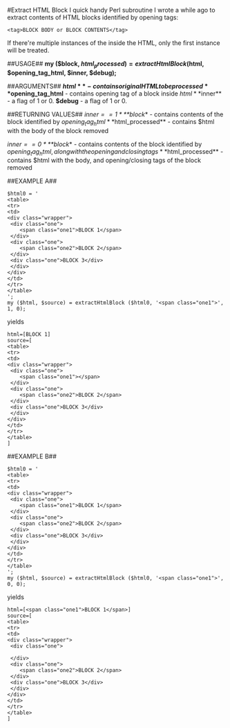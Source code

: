#Extract HTML Block
I quick handy Perl subroutine I wrote a while ago to extract contents of HTML blocks identified by opening tags:

```
<tag>BLOCK BODY or BLOCK CONTENTS</tag>
```

If there're multiple instances of the <tag> inside the HTML, only the first instance will be treated.

##USAGE##
**my ($block, $html_processed) = extractHtmlBlock ($html, $opening_tag_html, $inner, $debug);**

##ARGUMENTS##
**$html** - contains original HTML to be processed
**$opening_tag_html** - contains opening tag of a block inside $html
**$inner** - a flag of 1 or 0.
**$debug** - a flag of 1 or 0.

##RETURNING VALUES##
*$inner == 1*
**$block** - contains contents of the block identified by $opening_tag_html
**$html_processed** - contains $html with the body of the block removed

*$inner == 0*
**$block** - contains contents of the block identified by $opening_tag_html, along with the opening and closing tags
**$html_processed** - contains $html with the body, and opening/closing tags of the block removed


##EXAMPLE A##
```
$html0 = '
<table>
<tr>
<td>
<div class="wrapper">
 <div class="one">
    <span class="one1">BLOCK 1</span>
 </div>
 <div class="one">
    <span class="one2">BLOCK 2</span>
 </div>
 <div class="one">BLOCK 3</div>
 </div>
</div>
</td>
</tr>
</table>
';
my ($html, $source) = extractHtmlBlock ($html0, '<span class="one1">', 1, 0);
```

yields

```
html=[BLOCK 1]
source=[
<table>
<tr>
<td>
<div class="wrapper">
 <div class="one">
    <span class="one1"></span>
 </div>
 <div class="one">
    <span class="one2">BLOCK 2</span>
 </div>
 <div class="one">BLOCK 3</div>
 </div>
</div>
</td>
</tr>
</table>
]
```


##EXAMPLE B##
```
$html0 = '
<table>
<tr>
<td>
<div class="wrapper">
 <div class="one">
    <span class="one1">BLOCK 1</span>
 </div>
 <div class="one">
    <span class="one2">BLOCK 2</span>
 </div>
 <div class="one">BLOCK 3</div>
 </div>
</div>
</td>
</tr>
</table>
';
my ($html, $source) = extractHtmlBlock ($html0, '<span class="one1">', 0, 0);
```

yields

```
html=[<span class="one1">BLOCK 1</span>]
source=[
<table>
<tr>
<td>
<div class="wrapper">
 <div class="one">

 </div>
 <div class="one">
    <span class="one2">BLOCK 2</span>
 </div>
 <div class="one">BLOCK 3</div>
 </div>
</div>
</td>
</tr>
</table>
]
```
